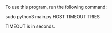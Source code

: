 To use this program, run the following command:

sudo python3 main.py HOST TIMEOUT TRIES

TIMEOUT is in seconds.
